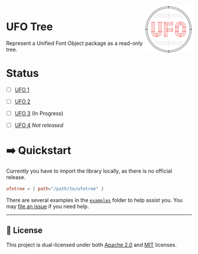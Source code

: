 <img align="right" alt="UFO Logo" width="25%" src="assets/logo.svg">

# UFO Tree
Represent a Unified Font Object package as a read-only tree.

# Status
- [ ] [UFO 1](https://unifiedfontobject.org/versions/ufo1/)
- [ ] [UFO 2](https://unifiedfontobject.org/versions/ufo2/)
- [ ] [UFO 3](https://unifiedfontobject.org/versions/ufo3/) (In Progress)
- [ ] [UFO 4](https://unifiedfontobject.org/versions/ufo4/) *Not released*


# ➡️ Quickstart

Currently you have to import the library locally, as there is no official release.

```toml
ufotree = { path="/path/to/ufotree" }
```

There are several examples in the [`examples`](examples) folder to help assist you. You may [file an issue](https://github.com/simbleau/ufo-tree/issues/new) if you need help.

---

## 🔏 License
This project is dual-licensed under both [Apache 2.0](LICENSE-APACHE) and [MIT](LICENSE-MIT) licenses.